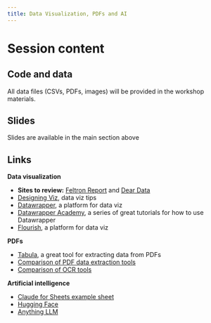 ```yaml
---
title: Data Visualization, PDFs and AI
---
```


# Session content

## Code and data

All data files (CSVs, PDFs, images) will be provided in the workshop materials.

## Slides

Slides are available in the main section above

## Links

**Data visualization**

- **Sites to review:** [Feltron Report](http://feltron.com/) and [Dear Data](https://www.dear-data.com/theproject)
- [Designing Viz](https://designingviz.com/), data viz tips
- [Datawrapper](https://www.datawrapper.de/), a platform for data viz
- [Datawrapper Academy](https://academy.datawrapper.de/), a series of great tutorials for how to use Datawrapper
- [Flourish](https://flourish.studio/), a platform for data viz

**PDFs**

- [Tabula](https://tabula.technology/), a great tool for extracting data from PDFs
- [Comparison of PDF data extraction tools](https://source.opennews.org/articles/our-search-best-tabular-data-extraction-tool-2024-/)
- [Comparison of OCR tools](https://source.opennews.org/articles/our-search-best-ocr-tool-2023/)

**Artificial intelligence**

- [Claude for Sheets example sheet](https://docs.google.com/spreadsheets/d/1vC7k7ft9TsPDud2rl3MOMqUZBxdJbC4jQ59QEMPP0nY/edit?usp=sharing)
- [Hugging Face](https://huggingface.co/models)
- [Anything LLM](https://anythingllm.com/)